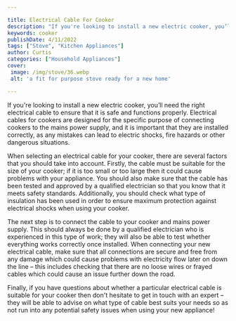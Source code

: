 ```yaml
---

title: Electrical Cable For Cooker
description: "If you're looking to install a new electric cooker, you’ll need the right electrical cable to ensure that it is safe and functions...keep going and find out"
keywords: cooker
publishDate: 4/11/2022
tags: ["Stove", "Kitchen Appliances"]
author: Curtis
categories: ["Household Appliances"]
cover: 
 image: /img/stove/36.webp
 alt: 'a fit for purpose stove ready for a new home'

---
```


If you're looking to install a new electric cooker, you’ll need the right electrical cable to ensure that it is safe and functions properly. Electrical cables for cookers are designed for the specific purpose of connecting cookers to the mains power supply, and it is important that they are installed correctly, as any mistakes can lead to electric shocks, fire hazards or other dangerous situations.

When selecting an electrical cable for your cooker, there are several factors that you should take into account. Firstly, the cable must be suitable for the size of your cooker; if it is too small or too large then it could cause problems with your appliance. You should also make sure that the cable has been tested and approved by a qualified electrician so that you know that it meets safety standards. Additionally, you should check what type of insulation has been used in order to ensure maximum protection against electrical shocks when using your cooker.

The next step is to connect the cable to your cooker and mains power supply. This should always be done by a qualified electrician who is experienced in this type of work; they will also be able to test whether everything works correctly once installed. When connecting your new electrical cable, make sure that all connections are secure and free from any damage which could cause problems with electricity flow later on down the line – this includes checking that there are no loose wires or frayed cables which could cause an issue further down the road. 

Finally, if you have questions about whether a particular electrical cable is suitable for your cooker then don't hesitate to get in touch with an expert – they will be able to advise on what type of cable best suits your needs so as not run into any potential safety issues when using your new appliance!
